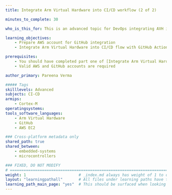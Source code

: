 ```yaml
---
title: Integrate Arm Virtual Hardware into CI/CD workflow (2 of 2)

minutes_to_complete: 30

who_is_this_for: This is an advanced topic for DevOps integrating AVH into their CI/CD flows

learning_objectives: 
    - Prepare AWS account for GitHub integration
    - Integrate Arm Virtual Hardware into CI/CD flow with GitHub Actions

prerequisites:
    - You should have completed part one of [Integrate Arm Virtual Hardware into CI/CD workflow](../avh_cicd/).
    - Valid AWS and GitHub accounts are required

author_primary: Pareena Verma

##### Tags
skilllevels: Advanced
subjects: CI-CD
armips:
    - Cortex-M
operatingsystems:
tools_software_languages:
    - Arm Virtual Hardware
    - GitHub
    - AWS EC2 

### Cross-platform metadata only
shared_path: true
shared_between:
    - embedded-systems
    - microcontrollers

### FIXED, DO NOT MODIFY
# ================================================================================
weight: 1                       # _index.md always has weight of 1 to order correctly
layout: "learningpathall"       # All files under learning paths have this same wrapper
learning_path_main_page: "yes"  # This should be surfaced when looking for related content. Only set for _index.md of learning path content.
---
```

